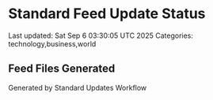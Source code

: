 # Standard Feed Update Status
Last updated: Sat Sep  6 03:30:05 UTC 2025
Categories: technology,business,world

## Feed Files Generated

Generated by Standard Updates Workflow
